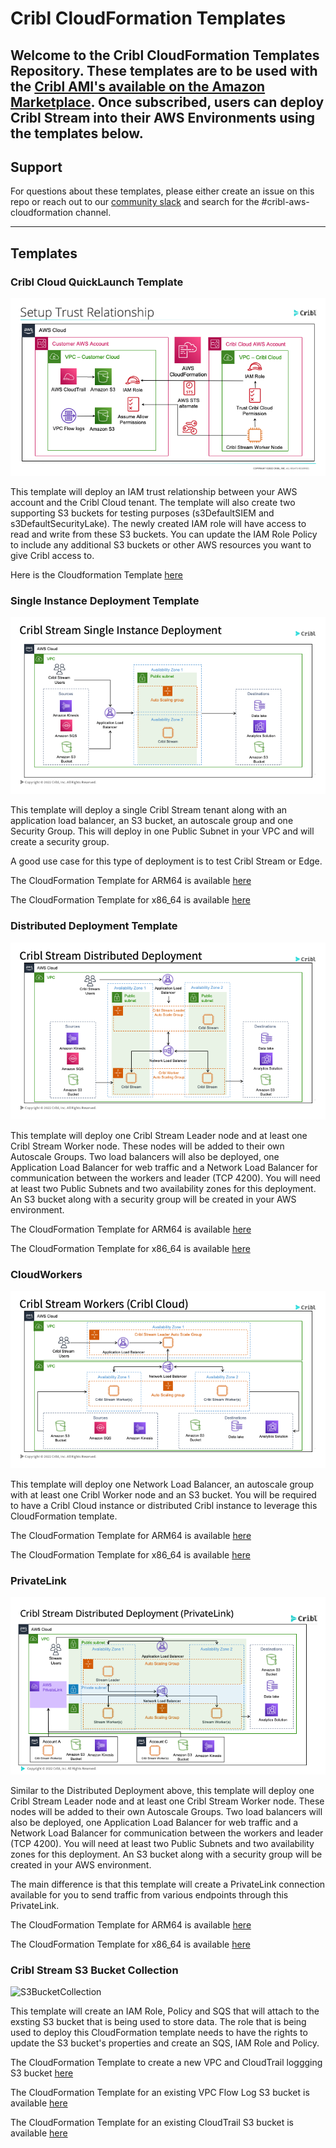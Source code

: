 # Cribl CloudFormation Templates

Welcome to the Cribl CloudFormation Templates Repository. These templates are to be used with the [Cribl AMI's available on the Amazon Marketplace](https://aws.amazon.com/marketplace/search/results?prevFilters=%7B%22productId%22%3A%22prod-y3sx4ombltb5u%22%7D&searchTerms=cribl&CREATOR=57d65874-00f7-4c7f-9d3a-2d6d59e183f0&PRICING_MODEL=FREE&FULFILLMENT_OPTION_TYPE=AMAZON_MACHINE_IMAGE&filters=CREATOR%2CPRICING_MODEL%2CFULFILLMENT_OPTION_TYPE). Once subscribed, users can deploy Cribl Stream into their AWS Environments using the templates below. 
----

## Support
For questions about these templates, please either create an issue on this repo or reach out to our [community slack](https://cribl-community.slack.com) and search for the #cribl-aws-cloudformation channel. 

---
## Templates

### Cribl Cloud QuickLaunch Template
![Cribl Cloud QuickLaunch Architecture](/templates/quicklaunch/diagram/diagram.png)

This template will deploy an IAM trust relationship between your AWS account and the Cribl Cloud tenant. The template will also create two supporting S3 buckets for testing purposes (s3DefaultSIEM and s3DefaultSecurityLake). The newly created IAM role will have access to read and write from these S3 buckets. You can update the IAM Role Policy to include any additional S3 buckets or other AWS resources you want to give Cribl access to. 

Here is the Cloudformation Template [here](templates/quicklaunch/template/cribl_cloud_trust.yaml)

### Single Instance Deployment Template
![Single Instance Deployment Deployment Architecture](templates/single/diagram/arch-diagram.png)

This template will deploy a single Cribl Stream tenant along with an application load balancer, an S3 bucket, an autoscale group and one Security Group. This will deploy in one Public Subnet in your VPC and will create a security group. 

A good use case for this type of deployment is to test Cribl Stream or Edge.

The CloudFormation Template for ARM64 is available [here](templates/single/template/free_arm64_template.yaml)

The CloudFormation Template for x86_64 is available [here](templates/single/template/free_x86_64_template.yaml)

### Distributed Deployment Template
![Distributed](templates/distributed/diagram/arch-diagram.png)

This template will deploy one Cribl Stream Leader node and at least one Cribl Stream Worker node. These nodes will be added to their own Autoscale Groups. Two load balancers will also be deployed, one Application Load Balancer for web traffic and a Network Load Balancer for communication between the workers and leader (TCP 4200). You will need at least two Public Subnets and two availability zones for this deployment. An S3 bucket along with a security group will be created in your AWS environment. 

The CloudFormation Template for ARM64 is available [here](templates/distributed/template/free_arm64_template.yaml)

The CloudFormation Template for x86_64 is available [here](templates/distributed/template/free_x86_64_template.yaml)

### CloudWorkers
![CloudWorkers](templates/cloudworkers/diagram/arch-diagram.png)

This template will deploy one Network Load Balancer, an autoscale group with at least one Cribl Worker node and an S3 bucket. You will be required to have a Cribl Cloud instance or distributed Cribl instance to leverage this CloudFormation template. 

The CloudFormation Template for ARM64 is available [here](templates/cloudworkers/template/free_arm64_template.yaml)

The CloudFormation Template for x86_64 is available [here](templates/cloudworkers/template/free_x86_64_template.yaml)

### PrivateLink
![PrivateLink](templates/privatelink/diagram/arch-diagram.png)

Similar to the Distributed Deployment above, this template will deploy one Cribl Stream Leader node and at least one Cribl Stream Worker node. These nodes will be added to their own Autoscale Groups. Two load balancers will also be deployed, one Application Load Balancer for web traffic and a Network Load Balancer for communication between the workers and leader (TCP 4200). You will need at least two Public Subnets and two availability zones for this deployment. An S3 bucket along with a security group will be created in your AWS environment. 

The main difference is that this template will create a PrivateLink connection available for you to send traffic from various endpoints through this PrivateLink. 

The CloudFormation Template for ARM64 is available [here](templates/privatelink/template/free_arm64_template.yaml)

The CloudFormation Template for x86_64 is available [here](templates/privatelink/template/free_x86_64_template.yaml)

### Cribl Stream S3 Bucket Collection

![S3BucketCollection](templates/s3bucketcollection/diagram/arch-diagram.png)

This template will create an IAM Role, Policy and SQS that will attach to the exsting S3 bucket that is being used to store data. The role that is being used to deploy this CloudFormation template needs to have the rights to update the S3 bucket's properties and create an SQS, IAM Role and Policy. 

The CloudFormation Template to create a new VPC and CloudTrail loggging S3 bucket [here](templates/quicklaunch/template/cribl_cloud_enable_ct_vpc.yaml)

The CloudFormation Template for an existing VPC Flow Log S3 bucket is available [here](templates/quicklaunch/template/existing_vpc_s3_trust.yaml)

The CloudFormation Template for an existing CloudTrail S3 bucket is available [here](templates/quicklaunch/template/existing_cloudtrail_s3_trust.yaml)